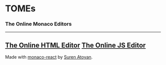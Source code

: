 # TOMEs #
### The Online Monaco Editors 
----
[The Online HTML Editor](https://Starsign68.github.io/TOMEs/TOHE.html)
[The Online JS Editor](https://Starsign68.github.io/TOMEs/TOJSE.html)
----
Made with [monaco-react](https://github.com/suren-atoyan/monaco-react) by [Suren Atoyan](https://github.com/suren-atoyan).
